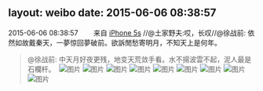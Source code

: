 layout: weibo
date: 2015-06-06 08:38:57
---
<meta name="referrer" content="no-referrer" />

2015-06-06 08:38:57  &nbsp;&nbsp;&nbsp;&nbsp;&nbsp;&nbsp; 来自 <a href="sinaweibo://customweibosource" rel="nofollow">iPhone 5s</a>
 //@土家野夫:哎，长叹//@徐战前: 依然如故戴秦天，一夢惊回夢破前。欲訴閒愁寄明月，不知天上是何年。
>  @徐战前: 中天月好夜更残，地变天荒敛手看。水不揚波雲不起，泥人最是石欄杆。 ​​​
>  ![图片](https://ww4.sinaimg.cn/large/7670e137jw1estsuqd60xj20dc0hsta1.jpg)
>  ![图片](https://ww4.sinaimg.cn/large/7670e137jw1estsuwurvcj20dc0hswft.jpg)
>  ![图片](https://ww2.sinaimg.cn/large/7670e137jw1estsv3rftwj20hs0dcmyk.jpg)
>  ![图片](https://ww1.sinaimg.cn/large/7670e137jw1estsujy77tj20dc0hs75l.jpg)
>  ![图片](https://ww3.sinaimg.cn/large/7670e137jw1estqbgrc83j20hs0dct9m.jpg)
>  ![图片](https://ww3.sinaimg.cn/large/7670e137jw1estqbmlubjj20hs0dcdhc.jpg)
>  ![图片](https://ww4.sinaimg.cn/large/7670e137jw1estqbtip2yj20dc0hs0tj.jpg)
>  ![图片](https://ww1.sinaimg.cn/large/7670e137jw1estrmixns4j20hs0dcdhb.jpg)
>  ![图片](https://ww4.sinaimg.cn/large/7670e137jw1estr6fpncfj20hs0dcgmy.jpg)
